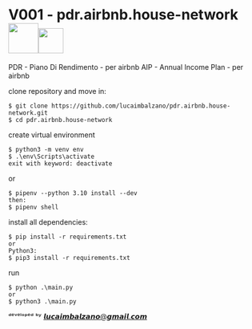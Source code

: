# V001 - pdr.airbnb.house-network <img src="https://user-images.githubusercontent.com/45575898/192071990-b839fbcc-9f7c-45a0-b839-95b2698250bf.png" width="60" height="60" /><img src="https://user-images.githubusercontent.com/45575898/192070406-645310f5-c157-4beb-a964-cfc94a118d62.png" width="50" height="50" />


PDR - Piano Di Rendimento - per airbnb
AIP - Annual Income Plan - per airbnb

clone repository and move in:
```
$ git clone https://github.com/lucaimbalzano/pdr.airbnb.house-network.git
$ cd pdr.airbnb.house-network
```

create virtual environment

```
$ python3 -m venv env
$ .\env\Scripts\activate    
exit with keyword: deactivate
```
or 
```
$ pipenv --python 3.10 install --dev
then:
$ pipenv shell
```


install all dependencies:
```
$ pip install -r requirements.txt
or
Python3:
$ pip3 install -r requirements.txt
```

run
```
$ python .\main.py
or
$ python3 .\main.py
```




ᵈᵉᵛᵉˡᵒᵖᵉᵈ ᵇʸ 𝙡𝙪𝙘𝙖𝙞𝙢𝙗𝙖𝙡𝙯𝙖𝙣𝙤@𝙜𝙢𝙖𝙞𝙡.𝙘𝙤𝙢
